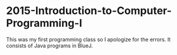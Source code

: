 # 2015-Introduction-to-Computer-Programming-I
This was my first programming class so I apologize for the errors. It consists of Java programs in BlueJ. 
